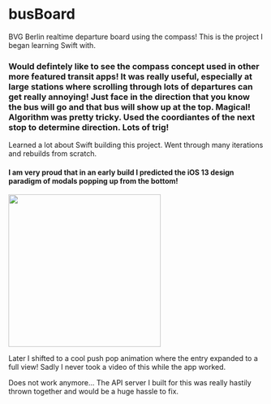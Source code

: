 # busBoard
BVG Berlin realtime departure board using the compass! This is the project I began learning Swift with.

### Would defintely like to see the compass concept used in other more featured transit apps! It was really useful, especially at large stations where scrolling through lots of departures can get really annoying! Just face in the direction that you know the bus will go and that bus will show up at the top. Magical! Algorithm was pretty tricky. Used the coordiantes of the next stop to determine direction. Lots of trig!

Learned a lot about Swift building this project. Went through many iterations and rebuilds from scratch.

#### I am very proud that in an early build I predicted the iOS 13 design paradigm of modals popping up from the bottom!
<img src="demo.gif" width="300">

Later I shifted to a cool push pop animation where the entry expanded to a full view! Sadly I never took a video of this while the app worked.

Does not work anymore... The API server I built for this was really hastily thrown together and would be a huge hassle to fix.
